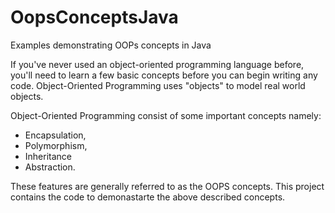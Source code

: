 # OopsConceptsJava

Examples demonstrating OOPs concepts in Java

If you've never used an object-oriented programming language before, you'll need to learn a few basic concepts before you can begin writing any code. Object-Oriented Programming uses "objects" to model real world objects.

Object-Oriented Programming consist of some important concepts namely:

* Encapsulation,
* Polymorphism,
* Inheritance
* Abstraction.

These features are generally referred to as the OOPS concepts. This project contains the code to demonastarte the above described concepts.
